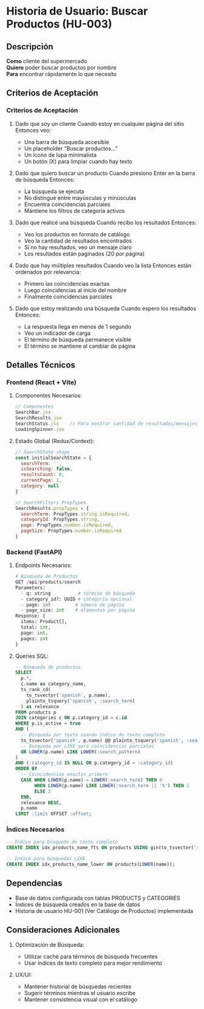 # Historia de Usuario: Buscar Productos (HU-003)

## Descripción
**Como** cliente del supermercado  
**Quiero** poder buscar productos por nombre  
**Para** encontrar rápidamente lo que necesito

## Criterios de Aceptación

### Criterios de Aceptación

1. Dado que soy un cliente
   Cuando estoy en cualquier página del sitio
   Entonces veo:
   - Una barra de búsqueda accesible
   - Un placeholder "Buscar productos..."
   - Un ícono de lupa minimalista
   - Un botón (X) para limpiar cuando hay texto

2. Dado que quiero buscar un producto
   Cuando presiono Enter en la barra de búsqueda
   Entonces:
   - La búsqueda se ejecuta
   - No distingue entre mayúsculas y minúsculas
   - Encuentra coincidencias parciales
   - Mantiene los filtros de categoría activos

3. Dado que realicé una búsqueda
   Cuando recibo los resultados
   Entonces:
   - Veo los productos en formato de catálogo
   - Veo la cantidad de resultados encontrados
   - Si no hay resultados, veo un mensaje claro
   - Los resultados están paginados (20 por página)

4. Dado que hay múltiples resultados
   Cuando veo la lista
   Entonces están ordenados por relevancia:
   - Primero las coincidencias exactas
   - Luego coincidencias al inicio del nombre
   - Finalmente coincidencias parciales

5. Dado que estoy realizando una búsqueda
   Cuando espero los resultados
   Entonces:
   - La respuesta llega en menos de 1 segundo
   - Veo un indicador de carga
   - El término de búsqueda permanece visible
   - El término se mantiene al cambiar de página

## Detalles Técnicos

### Frontend (React + Vite)
1. Componentes Necesarios:
   ```typescript
   // Componentes
   SearchBar.jsx
   SearchResults.jsx
   SearchStatus.jsx    // Para mostrar cantidad de resultados/mensajes
   LoadingSpinner.jsx
   ```

2. Estado Global (Redux/Context):
   ```javascript
   // SearchState shape
   const initialSearchState = {
     searchTerm: '',
     isSearching: false,
     resultsCount: 0,
     currentPage: 1,
     category: null
   }

   // SearchFilters PropTypes
   SearchResults.propTypes = {
     searchTerm: PropTypes.string.isRequired,
     categoryId: PropTypes.string,
     page: PropTypes.number.isRequired,
     pageSize: PropTypes.number.isRequired
   }
   ```

### Backend (FastAPI)
1. Endpoints Necesarios:
   ```python
   # Búsqueda de Productos
   GET /api/products/search
   Parameters:
     - q: string          # término de búsqueda
     - category_id?: UUID # categoría opcional
     - page: int         # número de página
     - page_size: int    # elementos por página
   Response: {
     items: Product[],
     total: int,
     page: int,
     pages: int
   }
   ```

2. Queries SQL:
   ```sql
   -- Búsqueda de productos
   SELECT 
     p.*,
     c.name as category_name,
     ts_rank_cd(
       to_tsvector('spanish', p.name),
       plainto_tsquery('spanish', :search_term)
     ) as relevance
   FROM products p
   JOIN categories c ON p.category_id = c.id
   WHERE p.is_active = true
   AND (
     -- Búsqueda por texto usando índice de texto completo
     to_tsvector('spanish', p.name) @@ plainto_tsquery('spanish', :search_term)
     -- Búsqueda por LIKE para coincidencias parciales
     OR LOWER(p.name) LIKE LOWER(:search_pattern)
   )
   AND (:category_id IS NULL OR p.category_id = :category_id)
   ORDER BY
     -- Coincidencias exactas primero
     CASE WHEN LOWER(p.name) = LOWER(:search_term) THEN 0
          WHEN LOWER(p.name) LIKE LOWER(:search_term || '%') THEN 1
          ELSE 2
     END,
     relevance DESC,
     p.name
   LIMIT :limit OFFSET :offset;
   ```

### Índices Necesarios
```sql
-- Índice para búsqueda de texto completo
CREATE INDEX idx_products_name_fts ON products USING gin(to_tsvector('spanish', name));

-- Índice para búsquedas LIKE
CREATE INDEX idx_products_name_lower ON products(LOWER(name));
```

## Dependencias
- Base de datos configurada con tablas PRODUCTS y CATEGORIES
- Índices de búsqueda creados en la base de datos
- Historia de usuario HU-001 (Ver Catálogo de Productos) implementada

## Consideraciones Adicionales
1. Optimización de Búsqueda:
   - Utilizar caché para términos de búsqueda frecuentes
   - Usar índices de texto completo para mejor rendimiento

2. UX/UI:
   - Mantener historial de búsquedas recientes
   - Sugerir términos mientras el usuario escribe
   - Mantener consistencia visual con el catálogo